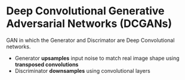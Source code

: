 # Deep Convolutional Generative Adversarial Networks (DCGANs)

GAN in which the Generator and Discrimator are Deep Convolutional networks.

* Generator **upsamples** input noise to match real image shape using **transposed convolutions**
* Discriminator **downsamples** using convolutional layers
